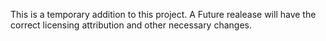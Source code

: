 This is a temporary addition to this project. A Future realease will have the correct licensing attribution and other necessary changes. 
